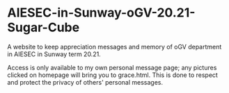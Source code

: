 # AIESEC-in-Sunway-oGV-20.21-Sugar-Cube

A website to keep appreciation messages and memory of oGV department in AIESEC in Sunway term 20.21.

Access is only available to my own personal message page; any pictures clicked on homepage will bring you to grace.html. This is done to respect and protect the privacy of others' personal messages.
